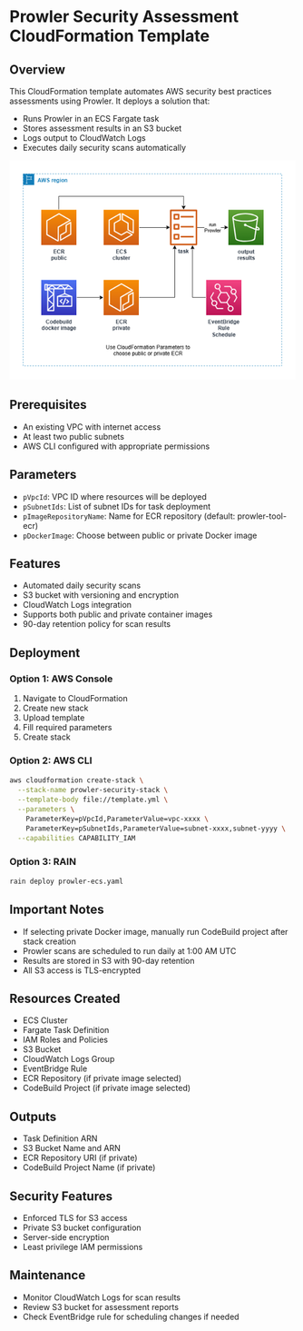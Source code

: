 
# Prowler Security Assessment CloudFormation Template

## Overview
This CloudFormation template automates AWS security best practices assessments using Prowler. It deploys a solution that:
- Runs Prowler in an ECS Fargate task
- Stores assessment results in an S3 bucket
- Logs output to CloudWatch Logs
- Executes daily security scans automatically

![Alt text](../diagrams/ecs-prowler.png?raw=true "Diagram Image")

## Prerequisites
- An existing VPC with internet access
- At least two public subnets
- AWS CLI configured with appropriate permissions

## Parameters
- `pVpcId`: VPC ID where resources will be deployed
- `pSubnetIds`: List of subnet IDs for task deployment
- `pImageRepositoryName`: Name for ECR repository (default: prowler-tool-ecr)
- `pDockerImage`: Choose between public or private Docker image

## Features
- Automated daily security scans
- S3 bucket with versioning and encryption
- CloudWatch Logs integration
- Supports both public and private container images
- 90-day retention policy for scan results

## Deployment

### Option 1: AWS Console
1. Navigate to CloudFormation
2. Create new stack
3. Upload template
4. Fill required parameters
5. Create stack

### Option 2: AWS CLI
```bash
aws cloudformation create-stack \
  --stack-name prowler-security-stack \
  --template-body file://template.yml \
  --parameters \
    ParameterKey=pVpcId,ParameterValue=vpc-xxxx \
    ParameterKey=pSubnetIds,ParameterValue=subnet-xxxx,subnet-yyyy \
  --capabilities CAPABILITY_IAM
```

### Option 3: RAIN

```bash
rain deploy prowler-ecs.yaml
```

## Important Notes
- If selecting private Docker image, manually run CodeBuild project after stack creation
- Prowler scans are scheduled to run daily at 1:00 AM UTC
- Results are stored in S3 with 90-day retention
- All S3 access is TLS-encrypted

## Resources Created
- ECS Cluster
- Fargate Task Definition
- IAM Roles and Policies
- S3 Bucket
- CloudWatch Logs Group
- EventBridge Rule
- ECR Repository (if private image selected)
- CodeBuild Project (if private image selected)

## Outputs
- Task Definition ARN
- S3 Bucket Name and ARN
- ECR Repository URI (if private)
- CodeBuild Project Name (if private)

## Security Features
- Enforced TLS for S3 access
- Private S3 bucket configuration
- Server-side encryption
- Least privilege IAM permissions

## Maintenance
- Monitor CloudWatch Logs for scan results
- Review S3 bucket for assessment reports
- Check EventBridge rule for scheduling changes if needed